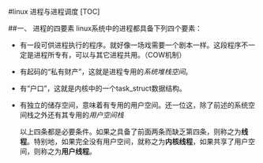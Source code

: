 #linux 进程与进程调度
[TOC]

##一、 进程的四要素
linux系统中的进程都具备下列四个要素：
+ 有一段可供进程执行的程序。就好像一场戏需要一个剧本一样。这段程序不一定是进程所专有，可以与其它进程共用。（COW机制）
+ 有起码的“私有财产”，这就是进程专用的*系统堆栈空间*。
+ 有“户口”，这就是内核中的一个task_struct数据结构。
+ 有独立的储存空间，意味着有专用的用户空间。还一位这，除了前述的系统空间栈之外还有其专用的*用户空间栈*

  以上四条都是必要条件。如果之具备了前面两条而缺乏第四条，则称之为**线程**。特别地，如果完全没有用户空间，就称之为**内核线程**，如果共享了用户空间，则称之为**用户线程**。